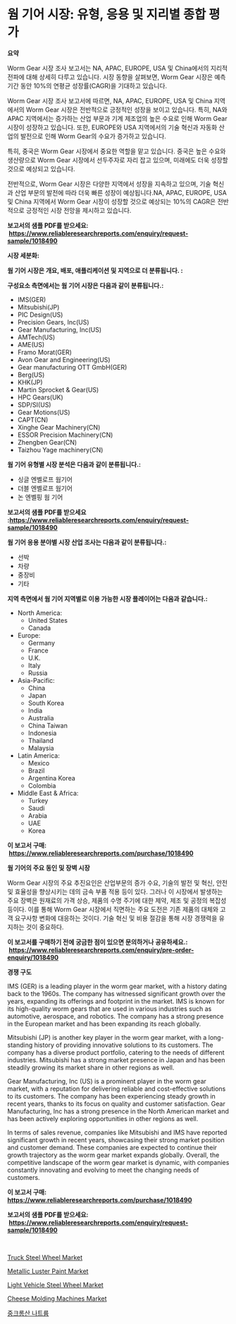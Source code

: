 <p><h1>웜 기어 시장: 유형, 응용 및 지리별 종합 평가</h1></p><p><strong>요약</strong></p>
<p><p>Worm Gear 시장 조사 보고서는 NA, APAC, EUROPE, USA 및 China에서의 지리적 전파에 대해 상세히 다루고 있습니다. 시장 동향을 살펴보면, Worm Gear 시장은 예측 기간 동안 10%의 연평균 성장률(CAGR)을 기대하고 있습니다.</p><p>Worm Gear 시장 조사 보고서에 따르면, NA, APAC, EUROPE, USA 및 China 지역에서의 Worm Gear 시장은 전반적으로 긍정적인 성장을 보이고 있습니다. 특히, NA와 APAC 지역에서는 증가하는 산업 부문과 기계 제조업의 높은 수요로 인해 Worm Gear 시장이 성장하고 있습니다. 또한, EUROPE와 USA 지역에서의 기술 혁신과 자동화 산업의 발전으로 인해 Worm Gear의 수요가 증가하고 있습니다.</p><p>특히, 중국은 Worm Gear 시장에서 중요한 역할을 맡고 있습니다. 중국은 높은 수요와 생산량으로 Worm Gear 시장에서 선두주자로 자리 잡고 있으며, 미래에도 더욱 성장할 것으로 예상되고 있습니다.</p><p>전반적으로, Worm Gear 시장은 다양한 지역에서 성장을 지속하고 있으며, 기술 혁신과 산업 부문의 발전에 따라 더욱 빠른 성장이 예상됩니다.NA, APAC, EUROPE, USA 및 China 지역에서 Worm Gear 시장이 성장할 것으로 예상되는 10%의 CAGR은 전반적으로 긍정적인 시장 전망을 제시하고 있습니다.</p></p>
<p><strong>보고서의 샘플 PDF를 받으세요: &nbsp;<a href="https://www.reliableresearchreports.com/enquiry/request-sample/1018490">https://www.reliableresearchreports.com/enquiry/request-sample/1018490</a></strong></p>
<p><strong>시장 세분화:</strong></p>
<p><strong> 웜 기어 시장은 개요, 배포, 애플리케이션 및 지역으로 더 분류됩니다. :</strong></p>
<p><strong>구성요소 측면에서는 웜 기어 시장은 다음과 같이 분류됩니다.:</strong></p>
<p><ul><li>IMS(GER)</li><li>Mitsubishi(JP)</li><li>PIC Design(US)</li><li>Precision Gears, Inc(US)</li><li>Gear Manufacturing, Inc(US)</li><li>AMTech(US)</li><li>AME(US)</li><li>Framo Morat(GER)</li><li>Avon Gear and Engineering(US)</li><li>Gear manufacturing OTT GmbH(GER)</li><li>Berg(US)</li><li>KHK(JP)</li><li>Martin Sprocket & Gear(US)</li><li>HPC Gears(UK)</li><li>SDP/SI(US)</li><li>Gear Motions(US)</li><li>CAPT(CN)</li><li>Xinghe Gear Machinery(CN)</li><li>ESSOR Precision Machinery(CN)</li><li>Zhengben Gear(CN)</li><li>Taizhou Yage machinery(CN)</li></ul></p>
<p><strong> 웜 기어 유형별 시장 분석은 다음과 같이 분류됩니다.:</strong></p>
<p><ul><li>싱글 엔벨로프 웜기어</li><li>더블 엔벨로프 웜기어</li><li>논 엔벨핑 웜 기어</li></ul></p>
<p><strong>보고서의 샘플 PDF를 받으세요 :<a href="https://www.reliableresearchreports.com/enquiry/request-sample/1018490">https://www.reliableresearchreports.com/enquiry/request-sample/1018490</a></strong></p>
<p><strong> 웜 기어 응용 분야별 시장 산업 조사는 다음과 같이 분류됩니다.:</strong></p>
<p><ul><li>선박</li><li>차량</li><li>중장비</li><li>기타</li></ul></p>
<p><strong>지역 측면에서 웜 기어 지역별로 이용 가능한 시장 플레이어는 다음과 같습니다.:</strong></p>
<p><ul>
    <li>
        North America:
        <ul>
            <li>United States</li>
            <li>Canada</li>
        </ul>
    </li>
    <li>
        Europe:
        <ul>
            <li>Germany</li>
            <li>France</li>
            <li>U.K.</li>
            <li>Italy</li>
            <li>Russia</li>
        </ul>
    </li>
    <li>
        Asia-Pacific:
        <ul>
            <li>China</li>
            <li>Japan</li>
            <li>South Korea</li>
            <li>India</li>
            <li>Australia</li>
            <li>China Taiwan</li>
            <li>Indonesia</li>
            <li>Thailand</li>
            <li>Malaysia</li>
        </ul>
    </li>
    <li>
        Latin America:
        <ul>
            <li>Mexico</li>
            <li>Brazil</li>
            <li>Argentina Korea</li>
            <li>Colombia</li>
        </ul>
    </li>
    <li>
        Middle East & Africa:
        <ul>
            <li>Turkey</li>
            <li>Saudi</li>
            <li>Arabia</li>
            <li>UAE</li>
            <li>Korea</li>
        </ul>
    </li>
    </ul></p>
<p><strong>이 보고서 구매: &nbsp;<a href="https://www.reliableresearchreports.com/purchase/1018490">https://www.reliableresearchreports.com/purchase/1018490</a></strong></p>
<p><strong>웜 기어의 주요 동인 및 장벽 시장</strong></p>
<p><p>Worm Gear 시장의 주요 추진요인은 산업부문의 증가 수요, 기술의 발전 및 혁신, 안전 및 효율성을 향상시키는 데의 금속 부품 적용 등이 있다. 그러나 이 시장에서 발생하는 주요 장벽은 원재료의 가격 상승, 제품의 수명 주기에 대한 제약, 제조 및 공정의 복잡성 등이다. 이를 통해 Worm Gear 시장에서 직면하는 주요 도전은 기존 제품의 대체와 고객 요구사항 변화에 대응하는 것이다. 기술 혁신 및 비용 절감을 통해 시장 경쟁력을 유지하는 것이 중요하다.</p></p>
<p><strong>이 보고서를 구매하기 전에 궁금한 점이 있으면 문의하거나 공유하세요.: &nbsp;<a href="https://www.reliableresearchreports.com/enquiry/pre-order-enquiry/1018490">https://www.reliableresearchreports.com/enquiry/pre-order-enquiry/1018490</a></strong></p>
<p><strong>경쟁 구도</strong></p>
<p><p>IMS (GER) is a leading player in the worm gear market, with a history dating back to the 1960s. The company has witnessed significant growth over the years, expanding its offerings and footprint in the market. IMS is known for its high-quality worm gears that are used in various industries such as automotive, aerospace, and robotics. The company has a strong presence in the European market and has been expanding its reach globally.</p><p>Mitsubishi (JP) is another key player in the worm gear market, with a long-standing history of providing innovative solutions to its customers. The company has a diverse product portfolio, catering to the needs of different industries. Mitsubishi has a strong market presence in Japan and has been steadily growing its market share in other regions as well.</p><p>Gear Manufacturing, Inc (US) is a prominent player in the worm gear market, with a reputation for delivering reliable and cost-effective solutions to its customers. The company has been experiencing steady growth in recent years, thanks to its focus on quality and customer satisfaction. Gear Manufacturing, Inc has a strong presence in the North American market and has been actively exploring opportunities in other regions as well.</p><p>In terms of sales revenue, companies like Mitsubishi and IMS have reported significant growth in recent years, showcasing their strong market position and customer demand. These companies are expected to continue their growth trajectory as the worm gear market expands globally. Overall, the competitive landscape of the worm gear market is dynamic, with companies constantly innovating and evolving to meet the changing needs of customers.</p></p>
<p><strong>이 보고서 구매: &nbsp; <a href="https://www.reliableresearchreports.com/purchase/1018490">https://www.reliableresearchreports.com/purchase/1018490</a></strong></p>
<p><strong>보고서의 샘플 PDF를 받으세요: &nbsp;<a href="https://www.reliableresearchreports.com/enquiry/request-sample/1018490">https://www.reliableresearchreports.com/enquiry/request-sample/1018490</a></strong><strong></strong></p>
<p>&nbsp;</p>
<p><p><a href="https://picayune-night-cbd.notion.site/Truck-Steel-Wheel-Market-Centers-on-Aspects-such-as-Market-Growth-Market-Share-Market-Opportunity--9f1eb49911db45af952516fd485b32bd">Truck Steel Wheel Market</a></p><p><a href="https://github.com/abdelrhmankishk22/Market-Research-Report-List-3/blob/main/metallic-luster-paint-market.md">Metallic Luster Paint Market</a></p><p><a href="https://artistic-helicopter-ca9.notion.site/Light-Vehicle-Steel-Wheel-Market-Size-Global-Industry-Overview-Market-Segmentation-and-Forecast-2-97bce3b35d1748648f29fab997498c2d">Light Vehicle Steel Wheel Market</a></p><p><a href="https://issuu.com/reportprime-2/docs/cheese-molding-machines-market-size-2030.pptx">Cheese Molding Machines Market</a></p><p><a href="https://github.com/vsckjg50460/Market-Research-Report-List-1/blob/main/7479694190123.md">중크롬산 나트륨</a></p></p>